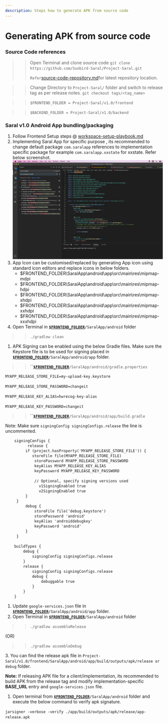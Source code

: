 ```yaml
---
description: Steps how to generate APK from source code
---
```


# Generating APK from source code

### Source Code references

> > Open Terminal and clone source code `git clone https://github.com/Sunbird-Saral/Project-Saral.git`
> >
> > `Refer`[source-code-repository.md](../engage/source-code-repository.md "mention")for latest repository location.

> > Change Directory to `Project-Saral/` folder and switch to release tag as per release notes. `git checkout tags/<tag_name>`

> > `$FRONTEND_FOLDER = Project-Saral/v1.0/frontend`

> > `$BACKEND_FOLDER = Project-Saral/v1.0/backend`

### Saral v1.0 Android App bundling/packaging

1. Follow Frontend Setup steps @ [workspace-setup-playbook.md](workspace-setup-playbook.md "mention")
2. Implementing Saral App for specific purpose , its recommended to change default package `com.saralapp`  references to implementation specific package for example `com.saralapp.xxstate` for xxstate. Refer below screenshot.                                           ![](../.gitbook/assets/Saral-Package-Change-Latest.png)                                              &#x20;
3. App Icon can be customised/replaced by generating App icon using standard icon editors and replace icons in below folders.
   * $FRONTEND\_FOLDER\SaralApp\android\app\src\main\res\mipmap-mdpi
   * $FRONTEND\_FOLDER\SaralApp\android\app\src\main\res\mipmap-hdpi&#x20;
   * $FRONTEND\_FOLDER\SaralApp\android\app\src\main\res\mipmap-xhdpi&#x20;
   * $FRONTEND\_FOLDER\SaralApp\android\app\src\main\res\mipmap-xxhdpi&#x20;
   * $FRONTEND\_FOLDER\SaralApp\android\app\src\main\res\mipmap-xxxhdpi
4. Open Terminal in [**`$FRONTEND_FOLDER`**](generating-apk-from-source-code.md#source-code-references)`/SaralApp/android` folder

> > `./gradlew clean`

1. APK Signing can be enabled using the below Gradle files. Make sure the Keystore file is to be used for signing placed in [**`$FRONTEND_FOLDER`**](generating-apk-from-source-code.md#source-code-references)`/SaralApp/android/app` folder.

> > **``**[**`$FRONTEND_FOLDER`**](generating-apk-from-source-code.md#source-code-references)`/SaralApp/android/gradle.properties`

```
MYAPP_RELEASE_STORE_FILE=my-upload-key.keystore

MYAPP_RELEASE_STORE_PASSWORD=changeit

MYAPP_RELEASE_KEY_ALIAS=hwrecog-key-alias

MYAPP_RELEASE_KEY_PASSWORD=changeit
```

> > **``**[**`$FRONTEND_FOLDER`**](generating-apk-from-source-code.md#source-code-references)`/SaralApp/android/app/build.gradle`

Note: Make sure `signingConfig signingConfigs.release` the line is uncommented.

```
    signingConfigs {
          release {
         if (project.hasProperty('MYAPP_RELEASE_STORE_FILE')) {
            storeFile file(MYAPP_RELEASE_STORE_FILE)
             storePassword MYAPP_RELEASE_STORE_PASSWORD
             keyAlias MYAPP_RELEASE_KEY_ALIAS
             keyPassword MYAPP_RELEASE_KEY_PASSWORD

             // Optional, specify signing versions used
               v1SigningEnabled true
               v2SigningEnabled true
         }
     }
         debug {
             storeFile file('debug.keystore')
             storePassword 'android'
             keyAlias 'androiddebugkey'
             keyPassword 'android'
         }
     }

    buildTypes {
        debug {
            signingConfig signingConfigs.release
        }
        release {
            signingConfig signingConfigs.release
            debug {
                debuggable true
            }
        }
    }
```

1. Update `google-services.json` file in [**`$FRONTEND_FOLDER`**](generating-apk-from-source-code.md#source-code-references)`/SaralApp/android/app` folder.
2. Open Terminal in [**`$FRONTEND_FOLDER`**](generating-apk-from-source-code.md#source-code-references)`/SaralApp/android` folder

> > `./gradlew assembleRelease`

(OR)

> > `./gradlew assembleDebug`

3\. You can find the release apk file in `Project-Saral/v1.0/frontend/SaralApp/android/app/build/outputs/apk/release or debug` folder.

**Note:** If releasing APK file for a client/implementation, its recommended to build APK from the release tag and modify implementation-specific **BASE\_URL** entry and `google-services.json` file.

1. Open terminal from [**`$FRONTEND_FOLDER`**](generating-apk-from-source-code.md#source-code-references)`/SaralApp/android` folder and execute the below command to verify apk signature.

`jarsigner -verbose -verify ./app/build/outputs/apk/release/app-release.apk`
